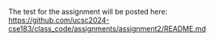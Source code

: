 The test for the assignment will be posted here:
https://github.com/ucsc2024-cse183/class_code/assignments/assignment2/README.md
